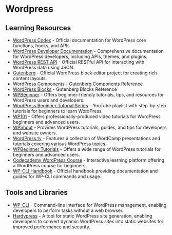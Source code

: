 # Wordpress

<h2>Learning Resources</h2>
<ul>
    <li><a href="https://codex.wordpress.org/">WordPress Codex</a> - Official documentation for WordPress core functions, hooks, and APIs.</li>
    <li><a href="https://developer.wordpress.org/">WordPress Developer Documentation</a> - Comprehensive documentation for WordPress developers, including APIs, themes, and plugins.</li>
    <li><a href="https://developer.wordpress.org/rest-api/">WordPress REST API</a> - Official RESTful API for interacting with WordPress data using JSON.</li>
    <li><a href="https://github.com/WordPress/gutenberg">Gutenberg</a> - Official WordPress block editor project for creating rich content layouts.</li>
    <li><a href="https://github.com/WordPress/gutenberg/tree/trunk/packages/components/src">WordPress Components</a> - Gutenberg Components Reference</li>
    <li><a href="https://github.com/WordPress/gutenberg/tree/trunk/packages/block-library/src">WordPress Blocks</a> - Gutenberg Blocks Reference</li>
    <li><a href="https://www.wpbeginner.com/">WPBeginner</a> - Offers beginner-friendly tutorials, tips, and resources for WordPress users and developers.</li>
    <li><a href="https://www.youtube.com/playlist?list=PLpcSpRrAaOarWm1D7YkOnL8vRJQPEi0fq">WordPress Beginner Tutorial Series</a> - YouTube playlist with step-by-step tutorials for beginners to learn WordPress.</li>
    <li><a href="https://www.wp101.com/">WP101</a> - Offers professionally-produced video tutorials for WordPress beginners and advanced users.</li>
    <li><a href="https://www.wpshout.com/">WPShout</a> - Provides WordPress tutorials, guides, and tips for developers and website owners.</li>
    <li><a href="https://wordpress.tv/">WordPress.tv</a> - Features a collection of WordCamp presentations and tutorials covering various WordPress topics.</li>
    <li><a href="https://www.wpbeginner.com/category/wp-tutorials/">WPBeginner Tutorials</a> - Offers a wide range of WordPress tutorials for beginners and advanced users.</li>
    <li><a href="https://www.codecademy.com/learn/learn-wordpress">Codecademy WordPress Course</a> - Interactive learning platform offering a WordPress course for beginners.</li>
      <li><a href="https://github.com/wp-cli/handbook">WP-CLI Handbook</a> - Official handbook providing documentation and guides for WP-CLI commands and usage.</li>

</ul>

<h2>Tools and Libraries</h2>
<ul>
    <li><a href="https://github.com/wp-cli/wp-cli">WP-CLI</a> - Command-line interface for WordPress management, enabling developers to perform tasks without a web browser.</li>
    <li><a href="https://www.hardypress.com/">Hardypress</a> - A tool for static WordPress site generation, enabling developers to convert dynamic WordPress sites into static websites for improved performance and security.</li>

  
</ul>
